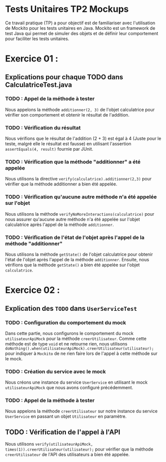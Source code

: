 # Tests Unitaires TP2 Mockups
Ce travail pratique (TP) a pour objectif est de familiariser avec l'utilisation de Mockito pour les tests unitaires en Java. Mockito est un framework de test Java qui permet de simuler des objets et
de définir leur comportement pour faciliter les tests unitaires.
# Exercice 01 : 
## Explications pour chaque TODO dans CalculatriceTest.java
### TODO : Appel de la méthode à tester
Nous appelons la méthode `additionner(2, 3)` de l'objet calculatrice pour vérifier son comportement et obtenir le résultat de l'addition.
### TODO : Vérification du résultat
Nous vérifions que le résultat de l'addition (2 + 3) est égal à 4 (Juste pour le teste, malgré elle le résultat est fausse) en utilisant l'assertion `assertEquals(4, result)` fournie par JUnit.
### TODO : Vérification que la méthode "additionner" a été appelée
Nous utilisons la directive `verify(calculatrice).additionner(2,3)` pour vérifier que la méthode additionner a bien été appelée.
### TODO : Vérification qu'aucune autre méthode n'a été appelée sur l'objet
Nous utilisons la méthode `verifyNoMoreInteractions(calculatrice)` pour nous assurer qu'aucune autre méthode n'a été appelée sur l'objet calculatrice après l'appel de la méthode `additionner`.
### TODO : Vérification de l'état de l'objet après l'appel de la méthode "additionner"
Nous utilisons la méthode `getState()` de l'objet calculatrice pour obtenir l'état de l'objet après l'appel de la méthode `additionner`. Ensuite, nous vérifions que la méthode `getState()` a bien été appelée sur l'objet `calculatrice`.

# Exercice 02 : 
## Explication des `TODO` dans `UserServiceTest`
### TODO : Configuration du comportement du mock
Dans cette partie, nous configurons le comportement du mock `utilisateurApiMock` pour la méthode `creerUtilisateur`. Comme cette méthode est de type `void` et ne retourne rien, nous utilisons `doNothing().when(utilisateurApiMock).creerUtilisateur(utilisateur);` pour indiquer à `Mockito` de ne rien faire lors de l'appel à cette méthode sur le mock.
### TODO : Création du service avec le mock
Nous créons une instance du service `UserService` en utilisant le mock `utilisateurApiMock` que nous avons configuré précédemment.
### TODO : Appel de la méthode à tester
Nous appelons la méthode `creerUtilisateur` sur notre instance du service `UserService` en passant un objet `Utilisateur` en paramètre.
## TODO : Vérification de l'appel à l'API
Nous utilisons `verify(utilisateurApiMock, times(1)).creerUtilisateur(utilisateur);` pour vérifier que la méthode `creerUtilisateur` de l'API des utilisateurs a bien été appelée.
